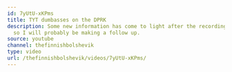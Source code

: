 ```yaml
---
id: 7yUtU-xKPms
title: TYT dumbasses on the DPRK
description: Some new information has come to light after the recording of this video
  so I will probably be making a follow up.
source: youtube
channel: thefinnishbolshevik
type: video
url: /thefinnishbolshevik/videos/7yUtU-xKPms/
---
```

